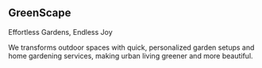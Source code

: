 ## GreenScape
Effortless Gardens, Endless Joy

We transforms outdoor spaces with quick, personalized garden setups and home gardening services, making urban living greener and more beautiful.
